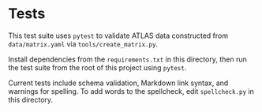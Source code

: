 # Tests

This test suite uses `pytest` to validate ATLAS data constructed from `data/matrix.yaml` via `tools/create_matrix.py`.

Install dependencies from the `requirements.txt` in this directory, then run the test suite from the root of this project using `pytest`.

Current tests include schema validation, Markdown link syntax, and warnings for spelling.  To add words to the spellcheck,
edit `spellcheck.py` in this directory.
